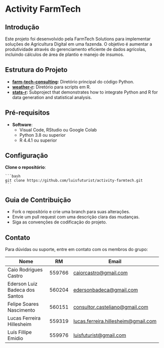 # Activity FarmTech

## Introdução

Este projeto foi desenvolvido pela FarmTech Solutions para implementar soluções de Agricultura Digital em uma fazenda. O objetivo é aumentar a produtividade através do gerenciamento eficiente de dados agrícolas, incluindo cálculos de área de plantio e manejo de insumos.

## Estrutura do Projeto

- **[farm-tech-consulting](./farm-tech-consulting/README.md):** Diretório principal do código Python.
- **[weather-r](./weather-r/README.md):** Diretório para scripts em R.
- **[stats-r](./stats-r/README.md):** Subproject that demonstrates how to integrate Python and R for data generation and statistical analysis.

## Pré-requisitos

- **Software**:
    - Visual Code, RStudio ou Google Colab
    - Python 3.8 ou superior
    - R 4.4.1 ou superior

## Configuração

 **Clone o repositório**:
    
    ```bash
    git clone https://github.com/luisfuturist/activity-farmtech.git
    ```

## Guia de Contribuição

- Fork o repositório e crie uma branch para suas alterações.
- Envie um pull request com uma descrição clara das mudanças.
- Siga as convenções de codificação do projeto.

## Contato

Para dúvidas ou suporte, entre em contato com os membros do grupo:

| Nome                          | RM       | Email                                                      |
| ------------------------------| -------- | ---------------------------------------------------------- |
| Caio Rodrigues Castro          | 559766   | [caiorcastro@gmail.com](mailto:caiorcastro@gmail.com)      |
| Ederson Luiz Badeca dos Santos | 560204   | [edersonbadeca@gmail.com](mailto:edersonbadeca@gmail.com)  |
| Felipe Soares Nascimento       | 560151   | [consultor.casteliano@gmail.com](mailto:consultor.casteliano@gmail.com) |
| Lucas Ferreira Hillesheim      | 559319   | [lucas.ferreira.hillesheim@gmail.com](mailto:lucas.ferreira.hillesheim@gmail.com) |
| Luís Fillipe Emidio            | 559976   | [luisfuturist@gmail.com](mailto:luisfuturist@gmail.com)    |



